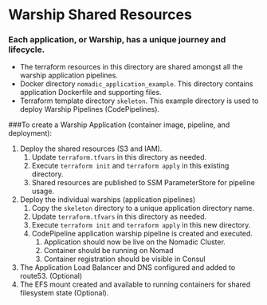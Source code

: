 # Warship Shared Resources

### Each application, or Warship, has a unique journey and lifecycle.
- The terraform resources in this directory are shared amongst all the warship application pipelines. 
- Docker directory `nomadic_application_example`. This directory contains application Dockerfile and supporting files.
- Terraform template directory `skeleton`. This example directory is used to deploy Warship Pipelines (CodePipelines).

###To create a Warship Application (container image, pipeline, and deployment):
1. Deploy the shared resources (S3 and IAM).
   1. Update `terraform.tfvars` in this directory as needed.
   2. Execute `terraform init` and `terraform apply` in this existing directory.
   3. Shared resources are published to SSM ParameterStore for pipeline usage.
2. Deploy the individual warships (application pipelines)
   1. Copy the `skeleton` directory to a unique application directory name.
   2. Update `terraform.tfvars` in this directory as needed.
   3. Execute `terraform init` and `terraform apply` in this new directory.
   4. CodePipeline application warship pipeline is created and executed.
      1. Application should now be live on the Nomadic Cluster.
      2. Container should be running on Nomad
      3. Container registration should be visible in Consul
3. The Application Load Balancer and DNS configured and added to route53. (Optional)
4. The EFS mount created and available to running containers for shared filesystem state (Optional).
